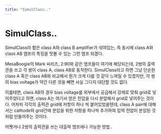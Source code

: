 ```yaml
---
title: "SimulClass.."
---
```

# SimulClass..

SimulClass라 함은 class A와 class B amplifier가 섞여있는, 즉 동시에 class A와 class AB 앰프의 특징을 맛볼 수 있는 그런 앰프 되겠다.

MesaBoogie의 Mark 씨리즈, 2:90와 같은 앰프들이 여기에 해당되는데, 2쌍의 출력관을 쓰고 각 쌍이 class A, class AB로 동작한다. SimulClass라고 하면 그냥 단순한 class A 혹은 class AB와 비교해서 뭔가 크게 다를 것 같이 느껴질 수 있겠지만, 각 쌍의 bias voltage가 약간 다른 것을 빼면 사실 그다지 대단할 것도 없다. 

이를테면, class AB의 경우 bias voltage를 외부에서 공급해서 강제로 맞춰 grid로 넣어주었다고 하면, class A는 여기서 얻은 전압을 다시 분압해서 grid로 넣어주는 것이다. 어차피 각각의 출력관 grid에 저항이 하나 씩 붙어있었을텐데, class A pair에 대해서는 cathode와 grid간에 분압을 위한 저항을 하나씩 추가하여 입력 전압이 분압된 것처럼 만들어주는 것이다.

어쨋거나 2쌍의 출력관을 쓰는 대출력 앰프에나 가능한 방법..



